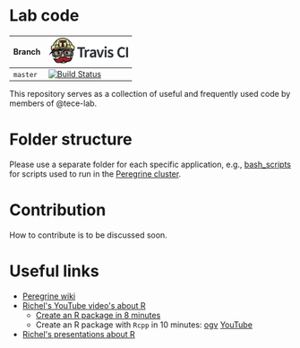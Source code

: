 # Lab code

Branch|[![Travis CI logo](pics/TravisCI.png)](https://travis-ci.org)
---|---
`master`|[![Build Status](https://travis-ci.org/richelbilderbeek/thesis.svg?branch=master)](https://travis-ci.org/richelbilderbeek/thesis)

This repository serves as a collection of useful and frequently used code by members of @tece-lab.

# Folder structure
Please use a separate folder for each specific application, e.g., [bash_scripts](lab_code/bash_scripts) for scripts used to run in the [Peregrine cluster](https://redmine.hpc.rug.nl/redmine/projects/peregrine/wiki).

# Contribution
How to contribute is to be discussed soon.

# Useful links
* [Peregrine wiki](https://redmine.hpc.rug.nl/redmine/projects/peregrine/wiki)
* [Richel's YouTube video's about R](https://www.youtube.com/playlist?list=PLu8_ZyzXyRDH2iTiBxg6zJ0CZnxNEYMp-)
  * [Create an R package in 8 minutes](https://www.youtube.com/watch?v=MoszELQFrvQ&list=PLu8_ZyzXyRDH2iTiBxg6zJ0CZnxNEYMp-&index=2)
  * Create an R package with `Rcpp` in 10 minutes: [ogv](http://richelbilderbeek.nl/rcpp.ogv) [YouTube](https://youtu.be/SgXVRHqh9l8)
* [Richel's presentations about R](https://github.com/richelbilderbeek/PresentationsAboutR)